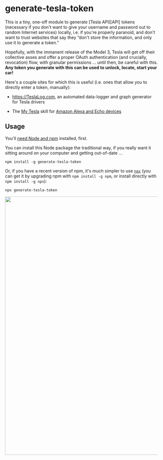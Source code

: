 generate-tesla-token
====================
This is a tiny, one-off module to generate [Tesla API][API] tokens (necessary if you don't want to
give your username and password out to random Internet services) locally, i.e. if you're properly
paranoid, and don't want to trust websites that say they “don't store the information, and only use
it to generate a token.”

Hopefully, with the immanent release of the Model 3, Tesla will get off their collective asses and
offer a proper OAuth authentication (and crucially, revocation) flow, with granular permissions ...
until then, be careful with this. **Any token you generate with this can be used to unlock, locate,
start your car!**

Here's a couple sites for which this is useful (i.e. ones that allow you to directly enter a token,
manually):

 - <https://TeslaLog.com>, an automated data-logger and graph generator for Tesla drivers
 - The [My Tesla][] skill for [Amazon Alexa and Echo devices][Alexa]

   [Alexa]: <https://www.amazon.com/Amazon-Echo-Bluetooth-Speaker-with-WiFi-Alexa/dp/B00X4WHP5E>
      "The Amazon Echo intelligent home-control speaker"
   [My Tesla]: <https://www.amazon.com/Nikhil-Kapur-My-Tesla-Unofficial/dp/B01N9Y4I1E>
      "Nikhil Kapur's unofficial ‘My Tesla’ Alexa skill"


Usage
-----
You'll [need Node and npm][tutorial] installed, first.

You can install this Node package the traditional way, if you really want it sitting around on your
computer and getting out-of-date ...

    npm install -g generate-tesla-token

Or, if you have a recent version of npm, it's much simpler to use [`npx`][npx] (you can get it by
upgrading npm with `npm install -g npm`, or install directly with `npm install -g npx`):

    npx generate-tesla-token

<p align="center">
   <img width=850 align=center
      src="https://user-images.githubusercontent.com/200/28244480-e69b65e6-69b1-11e7-9cc8-be027d87f84c.png">
</p>

   [tutorial]: <https://www.npmjs.com/package/generate-tesla-token/tutorial>
      "npm's instructions for installing Node.js on your computer"
   [npx]: <https://www.npmjs.com/package/npx#description> "Kat Marchán's npm-package-execution tool"
